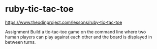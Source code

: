 # ruby-tic-tac-toe
https://www.theodinproject.com/lessons/ruby-tic-tac-toe

Assignment
Build a tic-tac-toe game on the command line where two human players can play against each other and the board is displayed in between turns.
